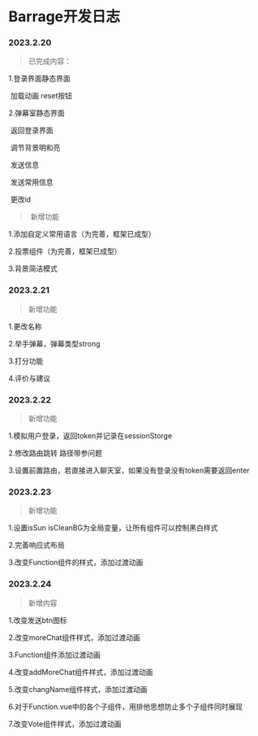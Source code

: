 # Barrage开发日志

### 2023.2.20

> 已完成内容：
>

1.登录界面静态界面

​	加载动画 reset按钮

2.弹幕室静态界面

​	返回登录界面

​	调节背景明和亮

​	发送信息

​	发送常用信息

​	更改id

> ​	新增功能

1.添加自定义常用语言（为完善，框架已成型）

2.投票组件（为完善，框架已成型）

3.背景简洁模式



### 2023.2.21

> 新增功能

1.更改名称

2.举手弹幕，弹幕类型strong

3.打分功能

4.评价与建议



### 2023.2.22

> 新增功能

1.模拟用户登录，返回token并记录在sessionStorge

2.修改路由跳转 路径带参问题

3.设置前置路由，若直接进入聊天室，如果没有登录没有token需要返回enter



### 2023.2.23

> 新增功能

1.设置isSun  isCleanBG为全局变量，让所有组件可以控制黑白样式

2.完善响应式布局

3.改变Function组件的样式，添加过渡动画



### 2023.2.24

> 新增内容

1.改变发送btn图标

2.改变moreChat组件样式，添加过渡动画

3.Function组件添加过渡动画

4.改变addMoreChat组件样式，添加过渡动画

5.改变changName组件样式，添加过渡动画

6.对于Function.vue中的各个子组件，用排他思想防止多个子组件同时展现

7.改变Vote组件样式，添加过渡动画
